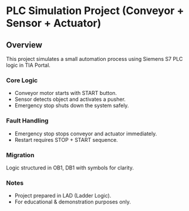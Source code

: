 # PLC Simulation Project (Conveyor + Sensor + Actuator)

## Overview
This project simulates a small automation process using Siemens S7 PLC logic in TIA Portal.

### Core Logic
- Conveyor motor starts with START button.
- Sensor detects object and activates a pusher.
- Emergency stop shuts down the system safely.

### Fault Handling
- Emergency stop stops conveyor and actuator immediately.
- Restart requires STOP + START sequence.

### Migration
Logic structured in OB1, DB1 with symbols for clarity.

### Notes
- Project prepared in LAD (Ladder Logic).
- For educational & demonstration purposes only.
